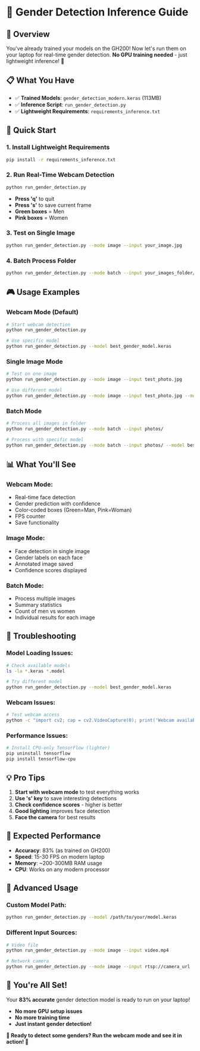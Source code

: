 # 🚀 Gender Detection Inference Guide

## 🎯 Overview
You've already trained your models on the GH200! Now let's run them on your laptop for real-time gender detection. **No GPU training needed** - just lightweight inference! 🎉

## 📋 What You Have
- ✅ **Trained Models**: `gender_detection_modern.keras` (113MB)
- ✅ **Inference Script**: `run_gender_detection.py`
- ✅ **Lightweight Requirements**: `requirements_inference.txt`

## 🚀 Quick Start

### 1. **Install Lightweight Requirements**
```bash
pip install -r requirements_inference.txt
```

### 2. **Run Real-Time Webcam Detection**
```bash
python run_gender_detection.py
```
- **Press 'q'** to quit
- **Press 's'** to save current frame
- **Green boxes** = Men
- **Pink boxes** = Women

### 3. **Test on Single Image**
```bash
python run_gender_detection.py --mode image --input your_image.jpg
```

### 4. **Batch Process Folder**
```bash
python run_gender_detection.py --mode batch --input your_images_folder/
```

## 🎮 **Usage Examples**

### **Webcam Mode (Default)**
```bash
# Start webcam detection
python run_gender_detection.py

# Use specific model
python run_gender_detection.py --model best_gender_model.keras
```

### **Single Image Mode**
```bash
# Test on one image
python run_gender_detection.py --mode image --input test_photo.jpg

# Use different model
python run_gender_detection.py --mode image --input test_photo.jpg --model gender_detection.model
```

### **Batch Mode**
```bash
# Process all images in folder
python run_gender_detection.py --mode batch --input photos/

# Process with specific model
python run_gender_detection.py --mode batch --input photos/ --model best_gender_model.keras
```

## 📊 **What You'll See**

### **Webcam Mode:**
- Real-time face detection
- Gender prediction with confidence
- Color-coded boxes (Green=Man, Pink=Woman)
- FPS counter
- Save functionality

### **Image Mode:**
- Face detection in single image
- Gender labels on each face
- Annotated image saved
- Confidence scores displayed

### **Batch Mode:**
- Process multiple images
- Summary statistics
- Count of men vs women
- Individual results for each image

## 🔧 **Troubleshooting**

### **Model Loading Issues:**
```bash
# Check available models
ls -la *.keras *.model

# Try different model
python run_gender_detection.py --model best_gender_model.keras
```

### **Webcam Issues:**
```bash
# Test webcam access
python -c "import cv2; cap = cv2.VideoCapture(0); print('Webcam available:', cap.isOpened())"
```

### **Performance Issues:**
```bash
# Install CPU-only TensorFlow (lighter)
pip uninstall tensorflow
pip install tensorflow-cpu
```

## 💡 **Pro Tips**

1. **Start with webcam mode** to test everything works
2. **Use 's' key** to save interesting detections
3. **Check confidence scores** - higher is better
4. **Good lighting** improves face detection
5. **Face the camera** for best results

## 🎯 **Expected Performance**

- **Accuracy**: 83% (as trained on GH200)
- **Speed**: 15-30 FPS on modern laptop
- **Memory**: ~200-300MB RAM usage
- **CPU**: Works on any modern processor

## 🚀 **Advanced Usage**

### **Custom Model Path:**
```bash
python run_gender_detection.py --model /path/to/your/model.keras
```

### **Different Input Sources:**
```bash
# Video file
python run_gender_detection.py --mode image --input video.mp4

# Network camera
python run_gender_detection.py --mode image --input rtsp://camera_url
```

## 🎉 **You're All Set!**

Your **83% accurate** gender detection model is ready to run on your laptop! 

- **No more GPU setup issues**
- **No more training time**
- **Just instant gender detection!**

**🎯 Ready to detect some genders? Run the webcam mode and see it in action! 🚀**
